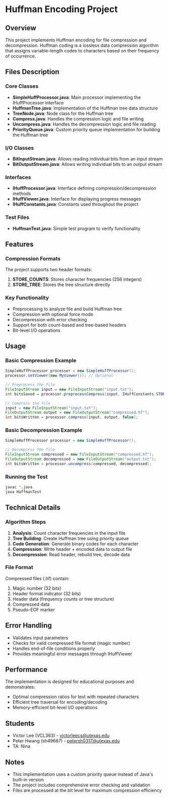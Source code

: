 # Huffman Encoding Project

## Overview
This project implements Huffman encoding for file compression and decompression. Huffman coding is a lossless data compression algorithm that assigns variable-length codes to characters based on their frequency of occurrence.

## Files Description

### Core Classes
- **SimpleHuffProcessor.java**: Main processor implementing the IHuffProcessor interface
- **HuffmanTree.java**: Implementation of the Huffman tree data structure
- **TreeNode.java**: Node class for the Huffman tree
- **Compress.java**: Handles the compression logic and file writing
- **Uncompress.java**: Handles the decompression logic and file reading
- **PriorityQueue.java**: Custom priority queue implementation for building the Huffman tree

### I/O Classes
- **BitInputStream.java**: Allows reading individual bits from an input stream
- **BitOutputStream.java**: Allows writing individual bits to an output stream

### Interfaces
- **IHuffProcessor.java**: Interface defining compression/decompression methods
- **IHuffViewer.java**: Interface for displaying progress messages
- **IHuffConstants.java**: Constants used throughout the project

### Test Files
- **HuffmanTest.java**: Simple test program to verify functionality

## Features

### Compression Formats
The project supports two header formats:
1. **STORE_COUNTS**: Stores character frequencies (256 integers)
2. **STORE_TREE**: Stores the tree structure directly

### Key Functionality
- Preprocessing to analyze file and build Huffman tree
- Compression with optional force mode
- Decompression with error checking
- Support for both count-based and tree-based headers
- Bit-level I/O operations

## Usage

### Basic Compression Example
```java
SimpleHuffProcessor processor = new SimpleHuffProcessor();
processor.setViewer(new MyViewer()); // Optional

// Preprocess the file
FileInputStream input = new FileInputStream("input.txt");
int bitsSaved = processor.preprocessCompress(input, IHuffConstants.STORE_COUNTS);

// Compress the file
input = new FileInputStream("input.txt");
FileOutputStream output = new FileOutputStream("compressed.hf");
int bitsWritten = processor.compress(input, output, false);
```

### Basic Decompression Example
```java
SimpleHuffProcessor processor = new SimpleHuffProcessor();

// Decompress the file
FileInputStream compressed = new FileInputStream("compressed.hf");
FileOutputStream decompressed = new FileOutputStream("output.txt");
int bitsWritten = processor.uncompress(compressed, decompressed);
```

### Running the Test
```bash
javac *.java
java HuffmanTest
```

## Technical Details

### Algorithm Steps
1. **Analysis**: Count character frequencies in the input file
2. **Tree Building**: Create Huffman tree using priority queue
3. **Code Generation**: Generate binary codes for each character
4. **Compression**: Write header + encoded data to output file
5. **Decompression**: Read header, rebuild tree, decode data

### File Format
Compressed files (.hf) contain:
1. Magic number (32 bits)
2. Header format indicator (32 bits)
3. Header data (frequency counts or tree structure)
4. Compressed data
5. Pseudo-EOF marker

## Error Handling
- Validates input parameters
- Checks for valid compressed file format (magic number)
- Handles end-of-file conditions properly
- Provides meaningful error messages through IHuffViewer

## Performance
The implementation is designed for educational purposes and demonstrates:
- Optimal compression ratios for text with repeated characters
- Efficient tree traversal for encoding/decoding
- Memory-efficient bit-level I/O operations

## Students
- Victor Lee (VCL363) - victorleecs@utexas.edu
- Peter Hwang (sh49687) - petersh0317@utexas.edu
- TA: Nina

## Notes
- This implementation uses a custom priority queue instead of Java's built-in version
- The project includes comprehensive error checking and validation
- Files are processed at the bit level for maximum compression efficiency

